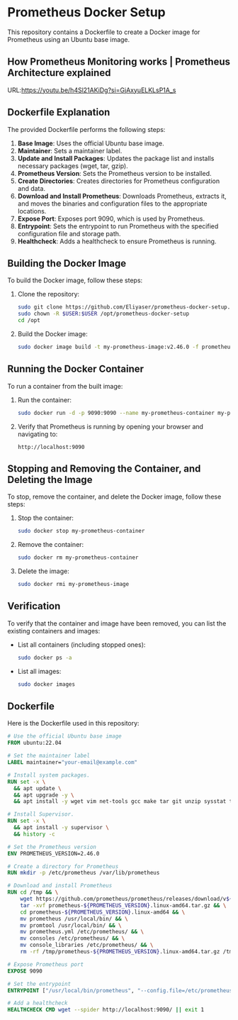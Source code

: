 # Prometheus Docker Setup

This repository contains a Dockerfile to create a Docker image for Prometheus using an Ubuntu base image.

## How Prometheus Monitoring works | Prometheus Architecture explained

URL:https://youtu.be/h4Sl21AKiDg?si=GjAxyuELKLsP1A_s

## Dockerfile Explanation

The provided Dockerfile performs the following steps:

1. **Base Image**: Uses the official Ubuntu base image.
2. **Maintainer**: Sets a maintainer label.
3. **Update and Install Packages**: Updates the package list and installs necessary packages (wget, tar, gzip).
4. **Prometheus Version**: Sets the Prometheus version to be installed.
5. **Create Directories**: Creates directories for Prometheus configuration and data.
6. **Download and Install Prometheus**: Downloads Prometheus, extracts it, and moves the binaries and configuration files to the appropriate locations.
7. **Expose Port**: Exposes port 9090, which is used by Prometheus.
8. **Entrypoint**: Sets the entrypoint to run Prometheus with the specified configuration file and storage path.
9. **Healthcheck**: Adds a healthcheck to ensure Prometheus is running.

## Building the Docker Image

To build the Docker image, follow these steps:

1. Clone the repository:
    ```sh
    sudo git clone https://github.com/Eliyaser/prometheus-docker-setup.git
    sudo chown -R $USER:$USER /opt/prometheus-docker-setup
    cd /opt
    ```

2. Build the Docker image:
    ```sh
    sudo docker image build -t my-prometheus-image:v2.46.0 -f prometheus-docker-setup/2.46.0/ubuntu-linux.dockerfile prometheus-docker-setup/2.46.0/context
    ```

## Running the Docker Container

To run a container from the built image:

1. Run the container:
    ```sh
    sudo docker run -d -p 9090:9090 --name my-prometheus-container my-prometheus-image:v2.46.0
    ```

2. Verify that Prometheus is running by opening your browser and navigating to:
    ```
    http://localhost:9090
    ```
## Stopping and Removing the Container, and Deleting the Image

To stop, remove the container, and delete the Docker image, follow these steps:

1. Stop the container:
    ```sh
    sudo docker stop my-prometheus-container
    ```

2. Remove the container:
    ```sh
    sudo docker rm my-prometheus-container
    ```

3. Delete the image:
    ```sh
    sudo docker rmi my-prometheus-image
    ```

## Verification

To verify that the container and image have been removed, you can list the existing containers and images:

- List all containers (including stopped ones):
    ```sh
    sudo docker ps -a
    ```

- List all images:
    ```sh
    sudo docker images

## Dockerfile

Here is the Dockerfile used in this repository:

```Dockerfile
# Use the official Ubuntu base image
FROM ubuntu:22.04

# Set the maintainer label
LABEL maintainer="your-email@example.com"

# Install system packages.
RUN set -x \
  && apt update \
  && apt upgrade -y \
  && apt install -y wget vim net-tools gcc make tar git unzip sysstat tree netcat nmap logrotate cron

# Install Supervisor.
RUN set -x \
  && apt install -y supervisor \
  && history -c

# Set the Prometheus version
ENV PROMETHEUS_VERSION=2.46.0

# Create a directory for Prometheus
RUN mkdir -p /etc/prometheus /var/lib/prometheus

# Download and install Prometheus
RUN cd /tmp && \
    wget https://github.com/prometheus/prometheus/releases/download/v${PROMETHEUS_VERSION}/prometheus-${PROMETHEUS_VERSION}.linux-amd64.tar.gz && \
    tar -xvf prometheus-${PROMETHEUS_VERSION}.linux-amd64.tar.gz && \
    cd prometheus-${PROMETHEUS_VERSION}.linux-amd64 && \
    mv prometheus /usr/local/bin/ && \
    mv promtool /usr/local/bin/ && \
    mv prometheus.yml /etc/prometheus/ && \
    mv consoles /etc/prometheus/ && \
    mv console_libraries /etc/prometheus/ && \
    rm -rf /tmp/prometheus-${PROMETHEUS_VERSION}.linux-amd64.tar.gz /tmp/prometheus-${PROMETHEUS_VERSION}.linux-amd64

# Expose Prometheus port
EXPOSE 9090

# Set the entrypoint
ENTRYPOINT ["/usr/local/bin/prometheus", "--config.file=/etc/prometheus/prometheus.yml", "--storage.tsdb.path=/var/lib/prometheus"]

# Add a healthcheck
HEALTHCHECK CMD wget --spider http://localhost:9090/ || exit 1

